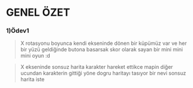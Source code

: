 # GENEL ÖZET

### 1)Ödev1
>X rotasyonu boyunca kendi ekseninde dönen bir küpümüz var ve her bir yüzü geldiğinde butona basarsak skor
olarak sayan bir mini mini mini oyun :d

>X ekseninde sonsuz harita karakter hareket ettikce mapin diğer ucundan karakterin gittiği yöne dogru haritayı tasıyor bir nevi sonsuz harita iste
